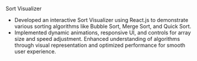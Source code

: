 Sort Visualizer

- Developed an interactive Sort Visualizer using React.js to demonstrate various sorting algorithms like Bubble Sort, Merge Sort, and Quick Sort. 
- Implemented dynamic animations, responsive UI, and controls for array size and speed adjustment. Enhanced understanding of algorithms through visual representation and optimized performance for smooth user experience.

